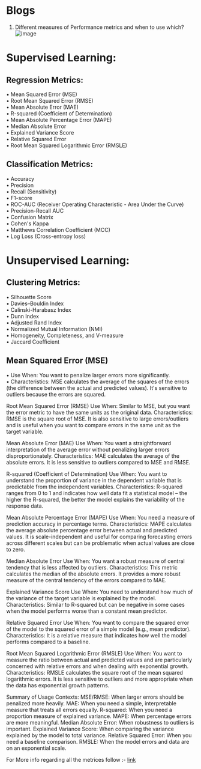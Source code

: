 # Blogs


1) Different measures of Performance metrics and when to use which?
   ![image](https://github.com/LetsDoIt298/Blogs/assets/90137904/042042ea-68c0-446d-b8ff-44dc8f608f60)



# Supervised Learning:
## Regression Metrics:
•	Mean Squared Error (MSE) <br>
•	Root Mean Squared Error (RMSE) <br>
•	Mean Absolute Error (MAE) <br>
•	R-squared (Coefficient of Determination) <br>
•	Mean Absolute Percentage Error (MAPE) <br>
•	Median Absolute Error <br>
•	Explained Variance Score <br>
•	Relative Squared Error <br>
•	Root Mean Squared Logarithmic Error (RMSLE)

## Classification Metrics:
•	Accuracy <br>
•	Precision <br>
•	Recall (Sensitivity) <br>
•	F1-score <br>
•	ROC-AUC (Receiver Operating Characteristic - Area Under the Curve) <br>
•	Precision-Recall AUC <br>
•	Confusion Matrix <br>
•	Cohen's Kappa <br>
•	Matthews Correlation Coefficient (MCC) <br>
•	Log Loss (Cross-entropy loss) <br>
# Unsupervised Learning:
## Clustering Metrics:
•	Silhouette Score <br>
•	Davies–Bouldin Index <br>
•	Calinski-Harabasz Index <br>
•	Dunn Index <br>
•	Adjusted Rand Index <br>
•	Normalized Mutual Information (NMI) <br>
•	Homogeneity, Completeness, and V-measure <br>
•	Jaccard Coefficient

## Mean Squared Error (MSE)
•	Use When: You want to penalize larger errors more significantly. <br>
•	Characteristics: MSE calculates the average of the squares of the errors (the difference between the actual and predicted values). It's sensitive to outliers because the errors are squared. <br>

Root Mean Squared Error (RMSE)
Use When: Similar to MSE, but you want the error metric to have the same units as the original data.
Characteristics: RMSE is the square root of MSE. It is also sensitive to large errors/outliers and is useful when you want to compare errors in the same unit as the target variable.

Mean Absolute Error (MAE)
Use When: You want a straightforward interpretation of the average error without penalizing larger errors disproportionately.
Characteristics: MAE calculates the average of the absolute errors. It is less sensitive to outliers compared to MSE and RMSE.

R-squared (Coefficient of Determination)
Use When: You want to understand the proportion of variance in the dependent variable that is predictable from the independent variables.
Characteristics: R-squared ranges from 0 to 1 and indicates how well data fit a statistical model – the higher the R-squared, the better the model explains the variability of the response data.

Mean Absolute Percentage Error (MAPE)
Use When: You need a measure of prediction accuracy in percentage terms.
Characteristics: MAPE calculates the average absolute percentage error between actual and predicted values. It is scale-independent and useful for comparing forecasting errors across different scales but can be problematic when actual values are close to zero.

Median Absolute Error
Use When: You want a robust measure of central tendency that is less affected by outliers.
Characteristics: This metric calculates the median of the absolute errors. It provides a more robust measure of the central tendency of the errors compared to MAE.

Explained Variance Score
Use When: You need to understand how much of the variance of the target variable is explained by the model.
Characteristics: Similar to R-squared but can be negative in some cases when the model performs worse than a constant mean predictor.

Relative Squared Error
Use When: You want to compare the squared error of the model to the squared error of a simple model (e.g., mean predictor).
Characteristics: It is a relative measure that indicates how well the model performs compared to a baseline.

Root Mean Squared Logarithmic Error (RMSLE)
Use When: You want to measure the ratio between actual and predicted values and are particularly concerned with relative errors and when dealing with exponential growth.
Characteristics: RMSLE calculates the square root of the mean squared logarithmic errors. It is less sensitive to outliers and more appropriate when the data has exponential growth patterns.

Summary of Usage Contexts:
MSE/RMSE: When larger errors should be penalized more heavily.
MAE: When you need a simple, interpretable measure that treats all errors equally.
R-squared: When you need a proportion measure of explained variance.
MAPE: When percentage errors are more meaningful.
Median Absolute Error: When robustness to outliers is important.
Explained Variance Score: When comparing the variance explained by the model to total variance.
Relative Squared Error: When you need a baseline comparison.
RMSLE: When the model errors and data are on an exponential scale.


For More info regarding all the metrices follow :-
[link](https://neptune.ai/blog/performance-metrics-in-machine-learning-complete-guide)
